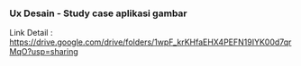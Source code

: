 ### Ux Desain - Study case aplikasi gambar

Link Detail : https://drive.google.com/drive/folders/1wpF_krKHfaEHX4PEFN19IYK00d7qrMqO?usp=sharing
